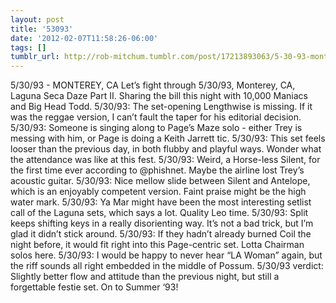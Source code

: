 ```yaml
---
layout: post
title: '53093'
date: '2012-02-07T11:58:26-06:00'
tags: []
tumblr_url: http://rob-mitchum.tumblr.com/post/17213893063/5-30-93-monterey-ca-lets-fight-through
---
```


5/30/93 - MONTEREY, CA
Let’s fight through 5/30/93, Monterey, CA, Laguna Seca Daze Part II. Sharing the bill this night with 10,000 Maniacs and Big Head Todd.
5/30/93: The set-opening Lengthwise is missing. If it was the reggae version, I can’t fault the taper for his editorial decision.
5/30/93: Someone is singing along to Page’s Maze solo - either Trey is messing with him, or Page is doing a Keith Jarrett tic.
5/30/93: This set feels looser than the previous day, in both flubby and playful ways. Wonder what the attendance was like at this fest.
5/30/93: Weird, a Horse-less Silent, for the first time ever according to @phishnet. Maybe the airline lost Trey’s acoustic guitar.
5/30/93: Nice mellow slide between Silent and Antelope, which is an enjoyably competent version. Faint praise might be the high water mark.
5/30/93: Ya Mar might have been the most interesting setlist call of the Laguna sets, which says a lot. Quality Leo time.
5/30/93: Split keeps shifting keys in a really disorienting way. It’s not a bad trick, but I’m glad it didn’t stick around.
5/30/93: If they hadn’t already burned Coil the night before, it would fit right into this Page-centric set. Lotta Chairman solos here.
5/30/93: I would be happy to never hear “LA Woman” again, but the riff sounds all right embedded in the middle of Possum.
5/30/93 verdict: Slightly better flow and attitude than the previous night, but still a forgettable festie set. On to Summer ‘93!
